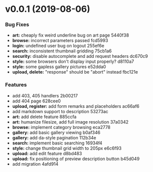 # v0.0.1 (2019-08-06)


### Bug Fixes

* **art:** cheaply fix weird underline bug on art page 5440f38
* **browse:** incorrect parameters passed fcd5993
* **login:** undefined user bug on logout 255ef6e
* **search:** inconsistent thumbnail gridding 75cb1a6
* **security:** disable autocomplete and add request headers dc670c9
* **style:** some browsers don't display input properly? d8110a7
* **style:** some gapless gallery pictures e52dda0
* **upload, delete:** "response" should be "abort" instead fbc121e

### Features

* add 403, 405 handlers 2b00217
* add 404 page 628cee0
* **upload, register:** add form remarks and placeholders ac66af6
* add markdown support to description 53273ac
* **art:** add delete feature 885ccfa
* **art:** humanize filesize, add full image resolution 37a0342
* **browse:** implement category browsing eca2778
* **gallery:** add basic gallery viewing b0af346
* **gallery:** add da-style pagination 112b34e
* **search:** implement basic searching 16934f4
* **style:** change thumbnail grid width to 205px e6c6f93
* **upload:** add edit feature d8bd483
* **upload:** fix positioning of preview description button b45d049
* add migration 4afd914
